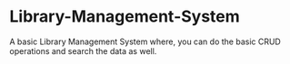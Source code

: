 # Library-Management-System

A basic Library Management System where, you can do the basic CRUD operations and search the data as well.
